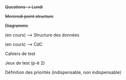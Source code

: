 ~~Questions → Lundi~~

~~Mercredi point structure~~

~~Diagramme~~

(en cours) --> Structure des données

(en cours) --> CdC

Cahiers de test

Jeux de test (p-ê 2)

Définition des priorités (indispensable, non indispensable)
